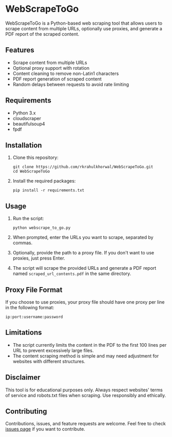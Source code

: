 # WebScrapeToGo

WebScrapeToGo is a Python-based web scraping tool that allows users to scrape content from multiple URLs, optionally use proxies, and generate a PDF report of the scraped content.

## Features

- Scrape content from multiple URLs
- Optional proxy support with rotation
- Content cleaning to remove non-Latin1 characters
- PDF report generation of scraped content
- Random delays between requests to avoid rate limiting

## Requirements

- Python 3.x
- cloudscraper
- beautifulsoup4
- fpdf

## Installation

1. Clone this repository:
   ```
   git clone https://github.com/rkrahulkhorwal/WebScrapeToGo.git
   cd WebScrapeToGo
   ```

2. Install the required packages:
   ```
   pip install -r requirements.txt
   ```

## Usage

1. Run the script:
   ```
   python webscrape_to_go.py
   ```

2. When prompted, enter the URLs you want to scrape, separated by commas.

3. Optionally, provide the path to a proxy file. If you don't want to use proxies, just press Enter.

4. The script will scrape the provided URLs and generate a PDF report named `scraped_url_contents.pdf` in the same directory.

## Proxy File Format

If you choose to use proxies, your proxy file should have one proxy per line in the following format:

```
ip:port:username:password
```

## Limitations

- The script currently limits the content in the PDF to the first 100 lines per URL to prevent excessively large files.
- The content scraping method is simple and may need adjustment for websites with different structures.

## Disclaimer

This tool is for educational purposes only. Always respect websites' terms of service and robots.txt files when scraping. Use responsibly and ethically.

## Contributing

Contributions, issues, and feature requests are welcome. Feel free to check [issues page](https://github.com/yourusername/WebScrapeToGo/issues) if you want to contribute.
